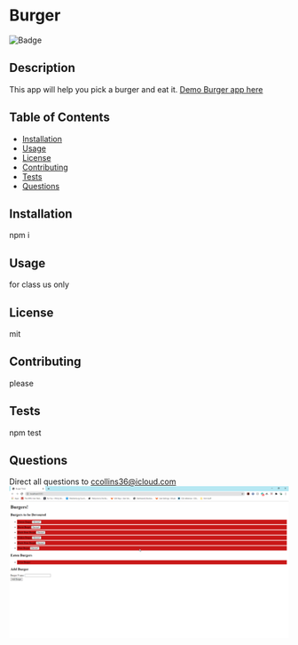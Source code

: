 # Burger

  ![Badge](https://img.shields.io/badge/License-mit-RED)

## Description
 This app will help you pick a burger and eat it.
 [Demo Burger app here](https://floating-hamlet-41181.herokuapp.com)
 
 ## Table of Contents

 * [Installation](#installation)
 * [Usage](#usage)
 * [License](#license)
 * [Contributing](contributing)
 * [Tests](tests)
 * [Questions](questions)

 ## Installation
 npm i
 ## Usage
 for class us only
 ## License
 mit
 ## Contributing
 please
 ## Tests
 npm test
 ## Questions
 Direct all questions to ccollins36@icloud.com
![screen shot](./images/burger.png)
 
